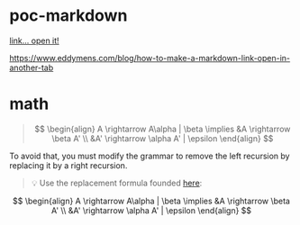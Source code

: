 <base target="_blank">

# poc-markdown

[link... open it!](https://www.eddymens.com/blog/how-to-make-a-markdown-link-open-in-another-tab)

<a href="http://example.com" target="_blank">https://www.eddymens.com/blog/how-to-make-a-markdown-link-open-in-another-tab</a>

# math
> $$
\begin{align}
A \rightarrow A\alpha | \beta \implies
&A \rightarrow \beta A' \\
&A' \rightarrow \alpha A' | \epsilon
\end{align}
$$

To avoid that, you must modify the grammar to remove the left recursion by replacing it by a right recursion.
> :bulb: Use the replacement formula founded [here](https://www.tutorialspoint.com/what-is-left-recursion-and-how-it-is-eliminated):
> 
$$
\begin{align}
A \rightarrow A\alpha | \beta \implies
&A \rightarrow \beta A' \\
&A' \rightarrow \alpha A' | \epsilon
\end{align}
$$
